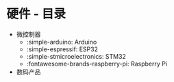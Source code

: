 # 硬件 - 目录

- 微控制器
    - :simple-arduino: Arduino
    - :simple-espressif: ESP32
    - :simple-stmicroelectronics: STM32
    - :fontawesome-brands-raspberry-pi: Raspberry Pi
- 数码产品
